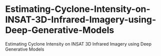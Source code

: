 # Estimating-Cyclone-Intensity-on-INSAT-3D-Infrared-Imagery-using-Deep-Generative-Models
Estimating Cyclone Intensity on INSAT 3D Infrared Imagery using Deep Generative Models
